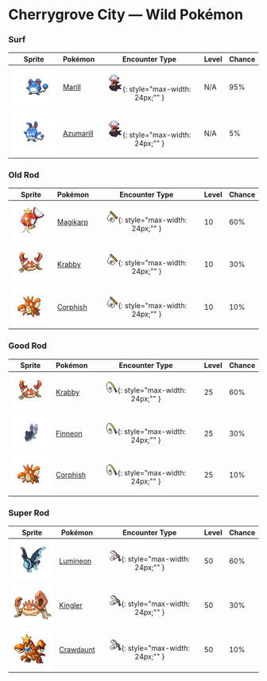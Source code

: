 # Cherrygrove City — Wild Pokémon

### Surf

| Sprite | Pokémon | Encounter Type | Level | Chance |
|:------:|---------|:--------------:|-------|--------|
| ![Marill](../../assets/sprites/marill/front.gif "Marill: The end of its tail serves as a buoy that keeps it from drowning, even in a vicious current.") | [Marill](../../pokemon/marill.md) | ![Surf](../../assets/encounter_types/surf.png "Surf"){: style="max-width: 24px;"" }| N/A | 95% |
| ![Azumarill](../../assets/sprites/azumarill/front.gif "Azumarill: When it plays in water, it rolls up its elongated ears to prevent their insides from getting wet.") | [Azumarill](../../pokemon/azumarill.md) | ![Surf](../../assets/encounter_types/surf.png "Surf"){: style="max-width: 24px;"" }| N/A | 5% |

### Old Rod

| Sprite | Pokémon | Encounter Type | Level | Chance |
|:------:|---------|:--------------:|-------|--------|
| ![Magikarp](../../assets/sprites/magikarp/front.gif "Magikarp: For no reason, it jumps and splashes about, making it easy for predators like PIDGEOTTO to catch it mid-jump.") | [Magikarp](../../pokemon/magikarp.md) | ![Old Rod](../../assets/encounter_types/old_rod.png "Old Rod"){: style="max-width: 24px;"" }| 10 | 60% |
| ![Krabby](../../assets/sprites/krabby/front.gif "Krabby: The pincers break off easily. If it loses a pincer, it somehow becomes incapable of walking sideways.") | [Krabby](../../pokemon/krabby.md) | ![Old Rod](../../assets/encounter_types/old_rod.png "Old Rod"){: style="max-width: 24px;"" }| 10 | 30% |
| ![Corphish](../../assets/sprites/corphish/front.gif "Corphish: It was originally a Pokémon from afar that escaped to the wild. It can adapt to the dirtiest river.") | [Corphish](../../pokemon/corphish.md) | ![Old Rod](../../assets/encounter_types/old_rod.png "Old Rod"){: style="max-width: 24px;"" }| 10 | 10% |

### Good Rod

| Sprite | Pokémon | Encounter Type | Level | Chance |
|:------:|---------|:--------------:|-------|--------|
| ![Krabby](../../assets/sprites/krabby/front.gif "Krabby: The pincers break off easily. If it loses a pincer, it somehow becomes incapable of walking sideways.") | [Krabby](../../pokemon/krabby.md) | ![Good Rod](../../assets/encounter_types/good_rod.png "Good Rod"){: style="max-width: 24px;"" }| 25 | 60% |
| ![Finneon](../../assets/sprites/finneon/front.gif "Finneon: Swimming and fluttering its two tail fins, it looks like a BEAUTIFLY. At night, the patterns on its tail fins softly shine.") | [Finneon](../../pokemon/finneon.md) | ![Good Rod](../../assets/encounter_types/good_rod.png "Good Rod"){: style="max-width: 24px;"" }| 25 | 30% |
| ![Corphish](../../assets/sprites/corphish/front.gif "Corphish: It was originally a Pokémon from afar that escaped to the wild. It can adapt to the dirtiest river.") | [Corphish](../../pokemon/corphish.md) | ![Good Rod](../../assets/encounter_types/good_rod.png "Good Rod"){: style="max-width: 24px;"" }| 25 | 10% |

### Super Rod

| Sprite | Pokémon | Encounter Type | Level | Chance |
|:------:|---------|:--------------:|-------|--------|
| ![Lumineon](../../assets/sprites/lumineon/front.gif "Lumineon: LUMINEON swimming in the darkness of the deep sea look like stars shining in the night sky.") | [Lumineon](../../pokemon/lumineon.md) | ![Super Rod](../../assets/encounter_types/super_rod.png "Super Rod"){: style="max-width: 24px;"" }| 50 | 60% |
| ![Kingler](../../assets/sprites/kingler/front.gif "Kingler: Its pincers grow peculiarly large. If it lifts the pincers too fast, it loses its balance and staggers.") | [Kingler](../../pokemon/kingler.md) | ![Super Rod](../../assets/encounter_types/super_rod.png "Super Rod"){: style="max-width: 24px;"" }| 50 | 30% |
| ![Crawdaunt](../../assets/sprites/crawdaunt/front.gif "Crawdaunt: A brutish Pokémon that loves to battle. It will crash itself into any foe that approaches its nest.") | [Crawdaunt](../../pokemon/crawdaunt.md) | ![Super Rod](../../assets/encounter_types/super_rod.png "Super Rod"){: style="max-width: 24px;"" }| 50 | 10% |

